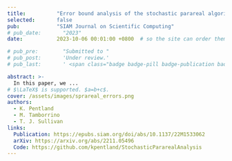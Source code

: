 ```yaml
---
title:          "Error bound analysis of the stochastic parareal algorithm"
selected:       false
pub:            "SIAM Journal on Scientific Computing"
# pub_date:       "2023"
date:           2023-10-06 00:01:00 +0800  # so the site can order them correctly

# pub_pre:        "Submitted to "
# pub_post:       'Under review.'
# pub_last:       ' <span class="badge badge-pill badge-publication badge-success">Spotlight</span>'

abstract: >-
  In this paper, we ...
# $\LaTeX$ is supported. $a=b+c$.
cover: /assets/images/sprareal_errors.png
authors:
  - K. Pentland
  - M. Tamborrino
  - T. J. Sullivan
links:
  Publication: https://epubs.siam.org/doi/abs/10.1137/22M1533062
  arXiv: https://arxiv.org/abs/2211.05496
  Code: https://github.com/kpentland/StochasticPararealAnalysis
---
```



